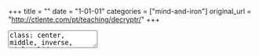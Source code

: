 +++
title = ""
date = "1-01-01"
categories = ["mind-and-iron"]
original_url = "http://ctlente.com/pt/teaching/decryptr/"
+++

<body>
<textarea id="source">
class: center, middle, inverse, title-slide \# R DAY 2018: UMA API
EXTENSÍVEL PARA QUEBRAR CAPTCHAS \#\#\# Caio Lente \#\#\# 2018-05-22 ---
background-image:
url(<https://avatars2.githubusercontent.com/u/7017340?s=460&v=4>)
background-size: 38% background-position: 85% 20% \# Sobre Mim
&lt;br&gt;&lt;/br&gt; &lt;br&gt;&lt;/br&gt; &lt;br&gt;&lt;/br&gt;
&lt;br&gt;&lt;/br&gt; - Nome: Caio Truzzi Lente - Idade: Mais do que
parece - Cidade: São Paulo, SP - Graduação: Ciência da Computação no
IME-USP - Estágio: Platipus + Associação Brasileira de Jurimetria -
Ensino: Curso-R + R6 --- class: inverse, center, middle \# Decryptr ---
\# Motivação - O `decryptr` nasceu com o objetivo de facilitar a quebra
de captchas textuais de serviços públicos - Muitas vezes os dados são
públicos, mas não *acessíveis*, impedindo que um cidadão comum
analise-os &lt;center&gt; &lt;img src="static/trt.png" width="251" /&gt;
&lt;/center&gt; - Talvez seja possível quebrar o captcha usando apenas
transformações na imagem e um OCR padrão, mas isso acarreta dois
problemas: - O tratamentos das imagens dos captchas de cada fonte não
pode ser generalizado para outra fonte - Transcrição de textos através
de OCR não só tem uma taxa de acerto muito pequena, bem como não é
escalável --- \# Keras - Nossa solução para esses problemas foi o
`Keras`, uma API de redes neurais de alto nível que pode rodar em cima
de múltiplos backends como `TensorFlow` - Usando este framework, Daniel
Falbel&lt;sup&gt;1&lt;/sup&gt; e Julio Trecenti criaram um uma rede
neural que consegue aprender os padrões de famílias de captchas - Dado
um conjunto de treinamento adequado, é possível quebrá-los com acerto e
velocidade impressionantes. - O pacote já vem com alguns modelos
pré-treinados, mas o grande benefício de usar o `decryptr` é que ele
permite que qualquer usuário crie seus próprios modelos - Os captchas da
família precisam ter o mesmo comprimento e a cor de cada letra não pode
ser relevante para a quebra do captcha .footnote\[ \[1\] O Daniel
inclusive chegou a contribuir para o desenvolvimento do *port* da
biblioteca `Keras` para o R.\] --- \# O Pacote - São essencialmente dois
módulos: um para quebrar captchas (`decrypt()`) e um para treinar novos
modelos (`train_model()`) - Temos funções auxiliares como
`read_captcha()` para ler e plotar uma imagem, `classify()` para
auxiliar na criação de bases de treino e `load_model()` para carregar
modelos que o usuário já tenha treinado &lt;center&gt; &lt;div
id="htmlwidget-ad592dee8f59ab6ce76f" style="width:500px;height:250px;"
class="grViz html-widget"&gt;&lt;/div&gt; &lt;script
type="application/json"
data-for="htmlwidget-ad592dee8f59ab6ce76f"&gt;{"x":{"diagram":"rmarkdown
{-&gt;read-&gt;plot-&gt;classify-&gt;classify-&gt;train-&gt;decrypt-&gt;decrypt}","config":{"engine":"dot","options":null}},"evals":\[\],"jsHooks":\[\]}&lt;/script&gt;
&lt;/center&gt; --- \# Exemplo
`r library(decryptr) file &lt;- download_captcha(&quot;trt&quot;, path = &quot;./img&quot;) captcha &lt;- read_captcha(file) plot(captcha[[1]]) *decrypt(file, model = &quot;trt&quot;) files &lt;- download_captcha(&quot;trt&quot;, n = 3, path = &quot;./img&quot;) new_files &lt;- classify(files, path = &quot;./img&quot;) captchas &lt;- read_captcha(new_files, ans_in_path = TRUE) *model &lt;- train_model(captchas, verbose = FALSE) decrypt(file, model = model) microbenchmark::microbenchmark(decrypt = decrypt(captcha, model))`
--- \# Demonstração ![](static/decryptr_demo.gif)&lt;!-- --&gt; ---
class: inverse, center, middle \# Obrigado <ctlente@curso-r.com>
decryptr.ctlente.com github.com/ctlente
</textarea>
</body>


